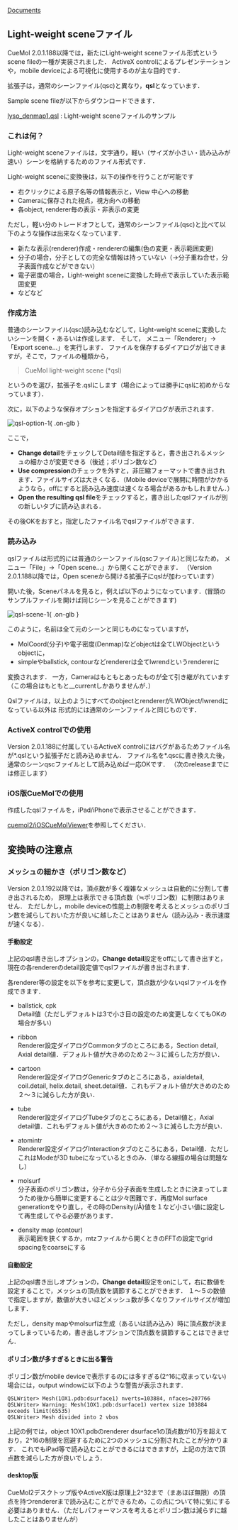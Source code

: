 [Documents](../../Documents)
## Light-weight sceneファイル
CueMol 2.0.1.188以降では，新たにLight-weight sceneファイル形式というscene fileの一種が実装されました．
ActiveX controlによるプレゼンテーションや，mobile deviceによる可視化に使用するのが主な目的です．

拡張子は，通常のシーンファイル(qsc)と異なり，**qsl**となっています．

Sample scene fileが以下からダウンロードできます．

[lyso_denmap1.qsl](http://downloads.sourceforge.net/project/cuemol/sample-files/2.0.1.188/lyso_denmap1.qsl)
:   Light-weight sceneファイルのサンプル

### これは何？
Light-weight sceneファイルは，文字通り，軽い（サイズが小さい・読み込みが速い）シーンを格納するためのファイル形式です．

Light-weight sceneに変換後は，以下の操作を行うことが可能です

*  右クリックによる原子名等の情報表示と，View 中心への移動
*  Cameraに保存された視点，視方向への移動
*  各object, renderer毎の表示・非表示の変更


ただし，軽い分のトレードオフとして，通常のシーンファイル(qsc)と比べて以下のような操作は出来なくなっています．

*  新たな表示(renderer)作成・rendererの編集(色の変更・表示範囲変更)
*  分子の場合，分子としての完全な情報は持っていない（→分子重ね合せ，分子表面作成などができない）<br/>
*  電子密度の場合，Light-weight sceneに変換した時点で表示していた表示範囲変更
*  などなど


### 作成方法
普通のシーンファイル(qsc)読み込むなどして，Light-weight sceneに変換したいシーンを開く・あるいは作成します．
そして，
メニュー「Renderer」→「Export scene...」を実行します．
ファイルを保存するダイアログが出てきますが，そこで，ファイルの種類から，

> CueMol light-weight scene (*qsl)

というのを選び，拡張子を.qslにします（場合によっては勝手にqslに初めからなっています）．

次に，以下のような保存オプションを指定するダイアログが表示されます．

![qsl-option-1](../../assets/images/cuemol2/LightWeightScene/qsl-option-1.png){ .on-glb }

ここで，

*  **Change detail**をチェックしてDetail値を指定すると，書き出されるメッシュの細かさが変更できる（後述；ポリゴン数など）
*  **Use compression**のチェックを外すと，非圧縮フォーマットで書き出されます．ファイルサイズは大きくなる．（Mobile deviceで展開に時間がかかるようなら，offにすると読み込み速度は速くなる場合があるかもしれません．）
*  **Open the resulting qsl file**をチェックすると，書き出したqslファイルが別の新しいタブに読み込まれる．

その後OKをおすと，指定したファイル名でqslファイルができます．

### 読み込み
qslファイルは形式的には普通のシーンファイル(qscファイル)と同じなため，
メニュー「File」→「Open scene...」から開くことができます．
（Version 2.0.1.188以降では，Open sceneから開ける拡張子にqslが加わっています）

開いた後，Sceneパネルを見ると，例えば以下のようになっています．(冒頭のサンプルファイルを開けば同じシーンを見ることができます)

![qsl-scene-1](../../assets/images/cuemol2/LightWeightScene/qsl-scene-1.png){ .on-glb }

このように，名前は全て元のシーンと同じものになっていますが，

*  MolCoord(分子)や電子密度(Denmap)などobjectは全てLWObjectというobjectに，
*  simpleやballstick, contourなどrendererは全てlwrendというrendererに

変換されます．
一方，Cameraはもともとあったものが全て引き継がれています（この場合はもともと__currentしかありませんが．）

Qslファイルは，以上のようにすべてのobjectとrendererがLWObject/lwrendになっている以外は
形式的には通常のシーンファイルと同じものです．

### ActiveX controlでの使用
Version 2.0.1.188に付属しているActiveX controlにはバグがあるためファイル名が*.qslという拡張子だと読み込めません．
ファイル名を*.qscに書き換えた後，通常のシーンqscファイルとして読み込めば一応OKです．
（次のreleaseまでには修正します）

### iOS版CueMolでの使用

作成したqslファイルを，iPad/iPhoneで表示させることができます．

[cuemol2/iOSCueMolViewer](../../cuemol2/iOSCueMolViewer)を参照してください．

## 変換時の注意点
### メッシュの細かさ（ポリゴン数など）
Version 2.0.1.192以降では，頂点数が多く複雑なメッシュは自動的に分割して書き出されるため，
原理上は表示できる頂点数（≒ポリゴン数）に制限はありません．
ただしかし，mobile deviceの性能上の制限を考えるとメッシュのポリゴン数を減らしておいた方が良いに越したことはありません（読み込み・表示速度が速くなる）．

#### 手動設定
上記のqsl書き出しオプションの，**Change detail**設定をoffにして書き出すと，
現在の各rendererのdetail設定値でqslファイルが書き出されます．

各renderer等の設定を以下を参考に変更して，頂点数が少ないqslファイルを作成できます．

*  ballstick, cpk<br/>
Detail値（ただしデフォルトは3で小さ目の設定のため変更しなくてもOKの場合が多い）

*  ribbon<br/>
Renderer設定ダイアログCommonタブのところにある，Section detail, Axial detail値．デフォルト値が大きめのため２〜３に減らした方が良い．

*  cartoon<br/>
Renderer設定ダイアログGenericタブのところにある，axialdetail, coil.detail, helix.detail, sheet.detail値．これもデフォルト値が大きめのため２〜３に減らした方が良い．

*  tube<br/>
Renderer設定ダイアログTubeタブのところにある，Detail値と，Axial detail値．これもデフォルト値が大きめのため２〜３に減らした方が良い．

*  atomintr<br/>
Renderer設定ダイアログInteractionタブのところにある，Detail値．ただしこれはModeが3D tubeになっているときのみ．（単なる線描の場合は問題なし）

*  molsurf<br/>
分子表面のポリゴン数は，分子から分子表面を生成したときに決まってしまうため後から簡単に変更することは少々困難です．再度Mol surface generationをやり直し，その時のDensity(/Å)値を１など小さい値に設定して再生成してやる必要があります．

*  density map (contour)<br/>
表示範囲を狭くするか，mtzファイルから開くときのFFTの設定でgrid spacingをcoarseにする

#### 自動設定
上記のqsl書き出しオプションの，**Change detail**設定をonにして，右に数値を設定することで，メッシュの頂点数を調節することができます．
１〜５の数値で指定しますが，数値が大きいほどメッシュ数が多くなりファイルサイズが増加します．

ただし，density mapやmolsurfは生成（あるいは読み込み）時に頂点数が決まってしまっているため，書き出しオプションで頂点数を調節することはできません．



#### ポリゴン数が多すぎるときに出る警告
ポリゴン数がmobile deviceで表示するのには多すぎる(2^16に収まっていない)場合には，output windowに以下のような警告が表示されます．
```
QSLWriter> Mesh(1OX1.pdb:dsurface1) nverts=103884, nfaces=207766
QSLWriter> Warning: Mesh(1OX1.pdb:dsurface1) vertex size 103884 exceeds limit(65535)
QSLWriter> Mesh divided into 2 vbos
```

上記の例では，object 1OX1.pdbのrenderer dsurface1の頂点数が10万を超えており，2^16の制限を回避するために2つのメッシュに分割されたことが分かります．
これでもiPad等で読み込むことができるにはできますが，上記の方法で頂点数を減らした方が良いでしょう．
#### desktop版
CueMol2デスクトップ版やActiveX版は原理上2^32まで（まあほぼ無限）の頂点を持つrendererまで読み込むことができるため，この点について特に気にする必要はありません．（ただしパフォーマンスを考えるとポリゴン数は減らすに越したことはありませんが）
